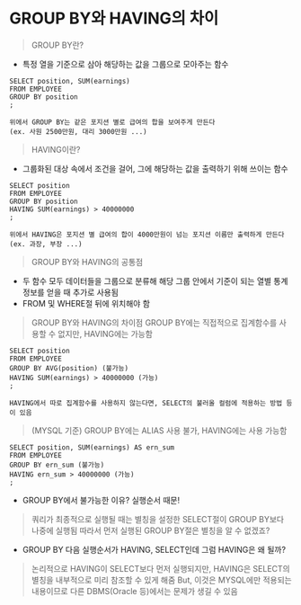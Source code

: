 # GROUP BY와 HAVING의 차이
> GROUP BY란?
* 특정 열을 기준으로 삼아 해당하는 값을 그룹으로 모아주는 함수
```
SELECT position, SUM(earnings)
FROM EMPLOYEE
GROUP BY position
;

위에서 GROUP BY는 같은 포지션 별로 급여의 합을 보여주게 만든다
(ex. 사원 2500만원, 대리 3000만원 ...)
```
> HAVING이란?
* 그룹화된 대상 속에서 조건을 걸어, 그에 해당하는 값을 출력하기 위해 쓰이는 함수
```
SELECT position
FROM EMPLOYEE
GROUP BY position
HAVING SUM(earnings) > 40000000
;

위에서 HAVING은 포지션 별 급여의 합이 4000만원이 넘는 포지션 이름만 출력하게 만든다
(ex. 과장, 부장 ...)
```
> GROUP BY와 HAVING의 공통점
* 두 함수 모두 데이터들을 그룹으로 분류해 해당 그룹 안에서 기준이 되는 열별 통계 정보를 얻을 때 추가로 사용됨
* FROM 및 WHERE절 뒤에 위치해야 함
> GROUP BY와 HAVING의 차이점
> GROUP BY에는 직접적으로 집계함수를 사용할 수 없지만, HAVING에는 가능함
```
SELECT position
FROM EMPLOYEE
GROUP BY AVG(position) (불가능)
HAVING SUM(earnings) > 40000000 (가능)
;

HAVING에서 따로 집계함수를 사용하지 않는다면, SELECT의 불러올 컬럼에 적용하는 방법 등이 있음
```
> (MYSQL 기준) GROUP BY에는 ALIAS 사용 불가, HAVING에는 사용 가능함
```
SELECT position, SUM(earnings) AS ern_sum
FROM EMPLOYEE
GROUP BY ern_sum (불가능)
HAVING ern_sum > 40000000 (가능)
;
```
* GROUP BY에서 불가능한 이유? 실행순서 때문!
> 쿼리가 최종적으로 실행될 때는 별칭을 설정한 SELECT절이 GROUP BY보다 나중에 실행됨
> 따라서 먼저 실행된 GROUP BY절은 별칭을 알 수 없겠죠?
* GROUP BY 다음 실행순서가 HAVING, SELECT인데 그럼 HAVING은 왜 될까?
> 논리적으로 HAVING이 SELECT보다 먼저 실행되지만, HAVING은 SELECT의 별칭을 내부적으로 미리 참조할 수 있게 해줌
> But, 이것은 MYSQL에만 적용되는 내용이므로 다른 DBMS(Oracle 등)에서는 문제가 생길 수 있음
